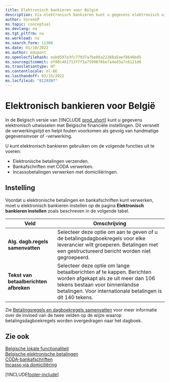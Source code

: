 ```yaml
---
title: Elektronisch bankieren voor België
description: Via elektronisch bankieren kunt u gegevens elektronisch uitwisselen met Belgische financiële instellingen. Hierdoor gaat de verwerking sneller en worden fouten voorkomen.
author: SorenGP
ms.topic: conceptual
ms.devlang: na
ms.tgt_pltfrm: na
ms.workload: na
ms.search.form: 11308
ms.date: 01/10/2022
ms.author: edupont
ms.openlocfilehash: eab0597a3fc77937a7be86a22268a5aef8646bd5
ms.sourcegitcommit: ef80c461713fff1a75998766e7a4ed3a7c6121d0
ms.translationtype: HT
ms.contentlocale: nl-BE
ms.lasthandoff: 02/15/2022
ms.locfileid: "8129387"
---
```

# <a name="belgian-electronic-banking"></a>Elektronisch bankieren voor België

In de Belgisch versie van [!INCLUDE [prod_short](../../includes/prod_short.md)] kunt u gegevens elektronisch uitwisselen met Belgische financiële instellingen. Dit versnelt de verwerkingstijd en helpt fouten voorkomen als gevolg van handmatige gegevensinvoer of -verwerking.  

U kunt elektronisch bankieren gebruiken om de volgende functies uit te voeren:  

- Elektronische betalingen verzenden.  
- Bankafschriften met CODA verwerken.  
- Incassobetalingen verwerken met domiciliëringen.  

## <a name="setup"></a>Instelling

Voordat u elektronische betalingen en bankafschriften kunt verwerken, moet u elektronisch bankieren instellen op de pagina **Elektronisch bankieren instellen** zoals beschreven in de volgende tabel.

|Veld|Omschrijving |
|-----|------------|
|**Alg. dagb.regels samenvatten**| Selecteer deze optie om aan te geven of u de betalingsdagboekregels voor elke leverancier wilt groeperen. Betalingen met een gestructureerd bericht worden niet gegroepeerd. |
|**Tekst van betaalberichten afbreken** |Selecteer deze optie om lange betaalberichten af te kappen. Berichten worden afgekapt als ze uit meer dan 106 tekens bestaan voor binnenlandse betalingen. Voor internationale betalingen is dit 140 tekens. |

Zie [Betalingsregels en dagboekregels samenvatten](summarizing-payment-lines-and-general-journal-lines.md) voor meer informatie over de invloed van de twee velden op de wijze waarop betalingsdagboekregels worden overgedragen naar het dagboek.  

## <a name="see-also"></a>Zie ook

[Belgische lokale functionaliteit](belgium-local-functionality.md)  
[Belgische elektronische betalingen](belgian-electronic-payments.md)  
[CODA-bankafschriften](coda-bank-statements.md)  
[Incasso via domiciliëring](direct-debit-using-domiciliation.md)


[!INCLUDE[footer-include](../../includes/footer-banner.md)]